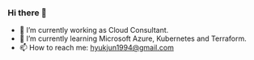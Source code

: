 ### Hi there 👋
- 🔭 I’m currently working as Cloud Consultant.
- 🌱 I’m currently learning Microsoft Azure, Kubernetes and Terraform.
- 📫 How to reach me: hyukjun1994@gmail.com
